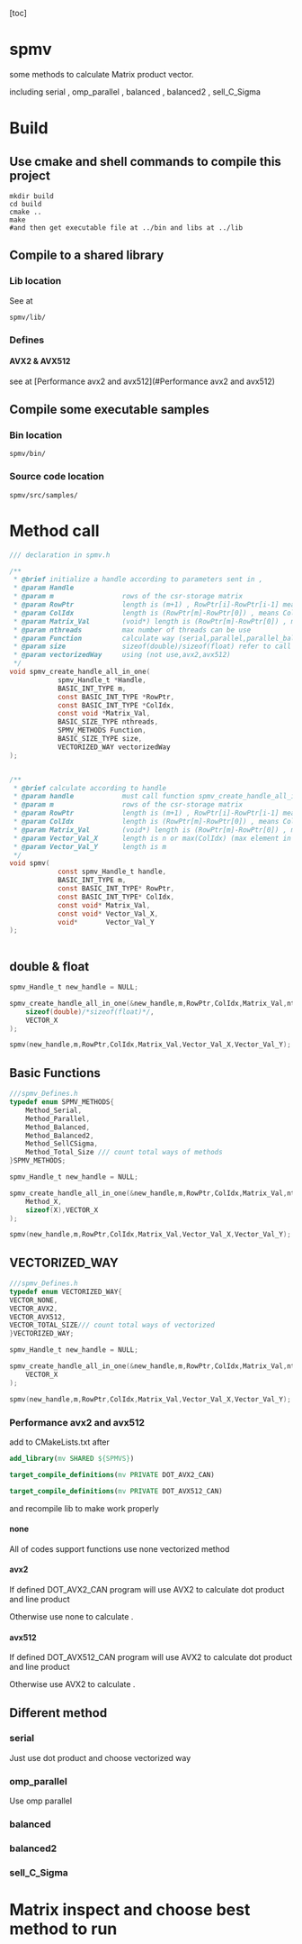[toc]



# spmv

some methods to calculate Matrix product vector.

including serial , omp_parallel , balanced , balanced2 , sell_C_Sigma

# Build

## Use cmake and shell commands to compile this project

```shell
mkdir build
cd build
cmake ..
make
#and then get executable file at ../bin and libs at ../lib
```

## Compile to a shared library

### Lib location

See at 

```shell
spmv/lib/
```
### Defines
#### AVX2 & AVX512
see at [Performance avx2 and avx512](#Performance avx2 and avx512)



## Compile some executable samples

### Bin location

```shell
spmv/bin/
```

### Source code location

```shell
spmv/src/samples/
```

# Method call
```c
/// declaration in spmv.h

/**
 * @brief initialize a handle according to parameters sent in ,
 * @param Handle
 * @param m                 rows of the csr-storage matrix
 * @param RowPtr            length is (m+1) , RowPtr[i]-RowPtr[i-1] means the number of non-zero element at line i
 * @param ColIdx            length is (RowPtr[m]-RowPtr[0]) , means Collum index of each non-zero element
 * @param Matrix_Val        (void*) length is (RowPtr[m]-RowPtr[0]) , means Value of each non-zero element
 * @param nthreads          max number of threads can be use
 * @param Function          calculate way (serial,parallel,parallel_balanced,parallel_balanced2,sell_C_Sigma)
 * @param size              sizeof(double)/sizeof(float) refer to call float or double version
 * @param vectorizedWay     using (not use,avx2,avx512)
 */
void spmv_create_handle_all_in_one(
            spmv_Handle_t *Handle,
            BASIC_INT_TYPE m,
            const BASIC_INT_TYPE *RowPtr,
            const BASIC_INT_TYPE *ColIdx,
            const void *Matrix_Val,
            BASIC_SIZE_TYPE nthreads,
            SPMV_METHODS Function,
            BASIC_SIZE_TYPE size,
            VECTORIZED_WAY vectorizedWay
);


/**
 * @brief calculate according to handle
 * @param handle            must call function spmv_create_handle_all_in_one before
 * @param m                 rows of the csr-storage matrix
 * @param RowPtr            length is (m+1) , RowPtr[i]-RowPtr[i-1] means the number of non-zero element at line i
 * @param ColIdx            length is (RowPtr[m]-RowPtr[0]) , means Collum index of each non-zero element
 * @param Matrix_Val        (void*) length is (RowPtr[m]-RowPtr[0]) , means Value of each non-zero element
 * @param Vector_Val_X      length is n or max(ColIdx) (max element in ColIdx)
 * @param Vector_Val_Y      length is m
 */
void spmv(
            const spmv_Handle_t handle,
            BASIC_INT_TYPE m,
            const BASIC_INT_TYPE* RowPtr,
            const BASIC_INT_TYPE* ColIdx,
            const void* Matrix_Val,
            const void* Vector_Val_X,
            void*       Vector_Val_Y
);



```

## double & float

```c
spmv_Handle_t new_handle = NULL;

spmv_create_handle_all_in_one(&new_handle,m,RowPtr,ColIdx,Matrix_Val,nthreads,Method_X
    sizeof(double)/*sizeof(float)*/,
    VECTOR_X
);

spmv(new_handle,m,RowPtr,ColIdx,Matrix_Val,Vector_Val_X,Vector_Val_Y);

```

## Basic Functions
```c
///spmv_Defines.h
typedef enum SPMV_METHODS{
    Method_Serial,
    Method_Parallel,
    Method_Balanced,
    Method_Balanced2,
    Method_SellCSigma,
    Method_Total_Size /// count total ways of methods
}SPMV_METHODS;

spmv_Handle_t new_handle = NULL;

spmv_create_handle_all_in_one(&new_handle,m,RowPtr,ColIdx,Matrix_Val,nthreads,
    Method_X,
    sizeof(X),VECTOR_X
);

spmv(new_handle,m,RowPtr,ColIdx,Matrix_Val,Vector_Val_X,Vector_Val_Y);

```


## VECTORIZED_WAY
```c
///spmv_Defines.h
typedef enum VECTORIZED_WAY{
VECTOR_NONE,
VECTOR_AVX2,
VECTOR_AVX512,
VECTOR_TOTAL_SIZE/// count total ways of vectorized
}VECTORIZED_WAY;

spmv_Handle_t new_handle = NULL;

spmv_create_handle_all_in_one(&new_handle,m,RowPtr,ColIdx,Matrix_Val,nthreads,Method_X,sizeof(X),
    VECTOR_X
);

spmv(new_handle,m,RowPtr,ColIdx,Matrix_Val,Vector_Val_X,Vector_Val_Y);

```
### Performance avx2 and avx512

add to CMakeLists.txt after

```cmake
add_library(mv SHARED ${SPMVS})
```



```cmake
target_compile_definitions(mv PRIVATE DOT_AVX2_CAN)

target_compile_definitions(mv PRIVATE DOT_AVX512_CAN)
```

and recompile lib to make work properly

#### none

All of codes support functions use none vectorized method 

#### avx2

If defined DOT_AVX2_CAN program will use AVX2 to calculate dot product and line product

Otherwise use none to calculate . 

#### avx512

If defined DOT_AVX512_CAN program will use AVX2 to calculate dot product and line product

Otherwise use AVX2 to calculate . 

## Different method

### serial

Just use dot product and choose vectorized way 

### omp_parallel

Use omp parallel

### balanced



### balanced2



### sell_C_Sigma



# Matrix inspect and choose best method to run

